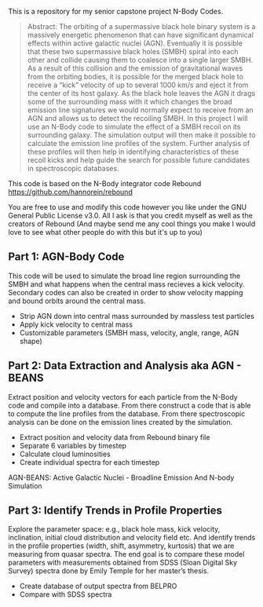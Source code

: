 This is a repository for my senior capstone project N-Body Codes. 
> Abstract: The orbiting of a supermassive black hole binary system is a massively energetic phenomenon that can have significant dynamical effects within active galactic nuclei (AGN). Eventually it is possible that these two supermassive black holes (SMBH) spiral into each other and collide causing them to coalesce into a single larger SMBH. As a result of this collision and the emission of gravitational waves from the orbiting bodies, it is possible for the merged black hole to receive a “kick” velocity of up to several 1000 km/s and eject it from the center of its host galaxy. As the black hole leaves the AGN it drags some of the surrounding mass with it which changes the broad emission line signatures we would normally expect to receive from an AGN and allows us to detect the recoiling SMBH. In this project I will use an N-Body code to simulate the effect of a SMBH recoil on its surrounding galaxy. The simulation output will then make it possible to calculate the emission line profiles of the system. Further analysis of these profiles will then help in identifying characteristics of these recoil kicks and help guide the search for possible future candidates in spectroscopic databases. 

This code is based on the N-Body integrator code Rebound https://github.com/hannorein/rebound

You are free to use and modify this code however you like under the GNU General Public License v3.0. All I ask is that you credit myself as well as the creators of Rebound (And maybe send me any cool things you make I would love to see what other people do with this but it's up to you)

## Part 1: AGN-Body Code
This code will be used to simulate the broad line region surrounding the SMBH and what happens when the central mass recieves a kick velocity. Secondary codes  can also be created in order to show velocity mapping and bound orbits around the central mass.

- Strip AGN down into central mass surrounded by massless test particles
- Apply kick velocity to central mass
- Customizable parameters (SMBH mass, velocity, angle, range, AGN shape)

## Part 2: Data Extraction and Analysis aka AGN - BEANS
Extract position and velocity vectors for each particle from the N-Body code and compile into a database. From there construct a code that is able to compute the line profiles from the database. From there spectroscopic analysis can be done on the emission lines created by the simulation.

- Extract position and velocity data from Rebound binary file
- Separate 6 variables by timestep
- Calculate cloud luminosities
- Create individual spectra for each timestep

AGN-BEANS: Active Galactic Nuclei - Broadline Emission And N-body Simulation

## Part 3: Identify Trends in Profile Properties
Explore the parameter space: e.g., black hole mass, kick velocity, inclination, initial cloud distribution and velocity field etc. And identify trends in the profile properties (width, shift, asymmetry, kurtosis) that we are measuring from quasar spectra. The end goal is to compare these model parameters with measurements obtained from SDSS (Sloan Digital Sky Survey) spectra done by Emily Temple for her master’s thesis.

- Create database of output spectra from BELPRO
- Compare with SDSS spectra
